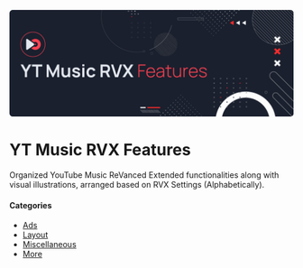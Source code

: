 ![](/assets/cover/ytm-rvx-cover.png)

# YT Music RVX Features

Organized YouTube Music ReVanced Extended functionalities along with visual illustrations, arranged based on RVX Settings (Alphabetically).

#### Categories
- [Ads](Ads.md)
- [Layout](Layout.md)
- [Miscellaneous](Miscellaneous.md)
- [More](More.md)
